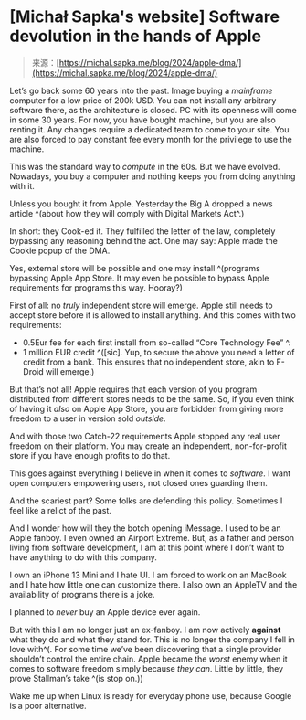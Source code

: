 <!--yml
category: 未分类
date: 2024-05-27 15:16:19
-->

# [Michał Sapka's website] Software devolution in the hands of Apple

> 来源：[https://michal.sapka.me/blog/2024/apple-dma/](https://michal.sapka.me/blog/2024/apple-dma/)

Let’s go back some 60 years into the past. Image buying a *mainframe* computer for a low price of 200k USD. You can not install any arbitrary software there, as the architecture is closed. PC with its openness will come in some 30 years. For now, you have bought machine, but you are also renting it. Any changes require a dedicated team to come to your site. You are also forced to pay constant fee every month for the privilege to use the machine.

This was the standard way to *compute* in the 60s. But we have evolved. Nowadays, you buy a computer and nothing keeps you from doing anything with it.

Unless you bought it from Apple. Yesterday the Big A dropped a news article ^(about how they will comply with Digital Markets Act^.)

In short: they Cook-ed it. They fulfilled the letter of the law, completely bypassing any reasoning behind the act. One may say: Apple made the Cookie popup of the DMA.

Yes, external store will be possible and one may install ^(programs bypassing Apple App Store. It may even be possible to bypass Apple requirements for programs this way. Hooray?)

First of all: no *truly* independent store will emerge. Apple still needs to accept store before it is allowed to install anything. And this comes with two requirements:

*   0.5Eur fee for each first install from so-called “Core Technology Fee” ^.
*   1 million EUR credit ^([sic]. Yup, to secure the above you need a letter of credit from a bank. This ensures that no independent store, akin to F-Droid will emerge.)

But that’s not all! Apple requires that each version of you program distributed from different stores needs to be the same. So, if you even think of having it *also* on Apple App Store, you are forbidden from giving more freedom to a user in version sold *outside*.

And with those two Catch-22 requirements Apple stopped any real user freedom on their platform. You may create an independent, non-for-profit store if you have enough profits to do that.

This goes against everything I believe in when it comes to *software*. I want open computers empowering users, not closed ones guarding them.

And the scariest part? Some folks are defending this policy. Sometimes I feel like a relict of the past.

And I wonder how will they the botch opening iMessage. I used to be an Apple fanboy. I even owned an Airport Extreme. But, as a father and person living from software development, I am at this point where I don’t want to have anything to do with this company.

I own an iPhone 13 Mini and I hate UI. I am forced to work on an MacBook and I hate how little one can customize there. I also own an AppleTV and the availability of programs there is a joke.

I planned to *never* buy an Apple device ever again.

But with this I am no longer just an ex-fanboy. I am now actively **against** what they do and what they stand for. This is no longer the company I fell in love with^(. For some time we’ve been discovering that a single provider shouldn’t control the entire chain. Apple became the *worst* enemy when it comes to software freedom simply because *they can*. Little by little, they prove Stallman’s take ^(is stop on.))

Wake me up when Linux is ready for everyday phone use, because Google is a poor alternative.